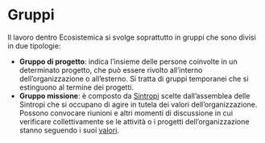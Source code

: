 # Gruppi

Il lavoro dentro Ecosistemica si svolge soprattutto in gruppi che sono divisi in due tipologie:

* **Gruppo di progetto**: indica l’insieme delle persone coinvolte in un determinato progetto, che può essere rivolto all’interno dell’organizzazione o all’esterno. Si tratta di gruppi temporanei che si estinguono al termine dei progetti.
* **Gruppo missione**: è composto da [Sintropi](../lecosistema/le-identita/sintropi.md) scelte dall’assemblea delle Sintropi che si occupano di agire in tutela dei valori dell’organizzazione. Possono convocare riunioni e altri momenti di discussione in cui verificare collettivamente se le attività o i progetti dell’organizzazione stanno seguendo i suoi [valori](../lorganizzazione/i-nostri-valori.md).
